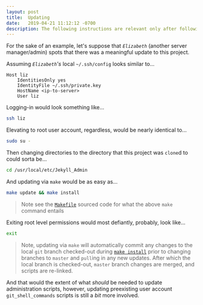 ```yaml
---
layout: post
title:  Updating
date:   2019-04-21 11:12:12 -0700
description: The following instructions are relevant only after following `Install` instructions for this project
---
```



For the sake of an example, let's suppose that _`Elizabeth`_ (another server manager/admin) spots that there was a meaningful update to this project.


Assuming _`Elizabeth`'s_ local `~/.ssh/config` looks similar to...


```
Host liz
    IdentitiesOnly yes
    IdentityFile ~/.ssh/private.key
    HostName <ip-to-server>
    User liz
```


Logging-in would look something like...


```bash
ssh liz
```


Elevating to root user account, regardless, would be nearly identical to...


```bash
sudo su -
```


Then changing directories to the directory that this project was `clone`d to could sorta be...


```bash
cd /usr/local/etc/Jekyll_Admin
```


And updating via `make` would be as easy as...


```bash
make update && make install
```


> Note see the [`Makefile`][makefile_source] sourced code for what the above `make` command entails


Exiting root level permissions would most defiantly, probably, look like...


```bash
exit
```


> Note, updating via `make` will automatically commit any changes to the local `git` branch checked-out during [`make install`][docs_install] prior to changing branches to `master` and `pull`ing in any new updates. After which the local branch is checked-out, `master` branch changes are merged, and scripts are re-linked.


And that would the extent of what _should_ be needed to update administration scripts, however, updating preexisting user account `git_shell_commands` scripts is still a _bit_ more involved.


[docs_install]: /Jekyll_Admin/administration/installation/

[makefile_source]: https://github.com/S0AndS0/Jekyll_Admin/blob/master/Makefile
